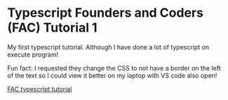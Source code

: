 # Typescript Founders and Coders (FAC) Tutorial 1

My first typescript tutorial. Although I have done a lot of typescript on execute program!

Fun fact: I requested they change the CSS to not have a border on the left of the text so I could view it better on my laptop with VS code also open!

[FAC typescript tutorial](https://learn.foundersandcoders.com/learn/typescript/#function-return-types)
